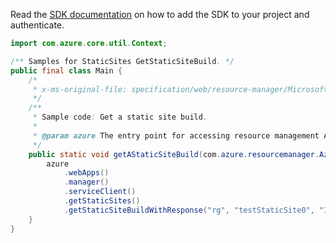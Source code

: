 Read the [SDK documentation](https://github.com/Azure/azure-sdk-for-java/blob/azure-resourcemanager_2.15.0/sdk/resourcemanager/azure-resourcemanager/README.md) on how to add the SDK to your project and authenticate.

```java
import com.azure.core.util.Context;

/** Samples for StaticSites GetStaticSiteBuild. */
public final class Main {
    /*
     * x-ms-original-file: specification/web/resource-manager/Microsoft.Web/stable/2021-03-01/examples/GetStaticSiteBuild.json
     */
    /**
     * Sample code: Get a static site build.
     *
     * @param azure The entry point for accessing resource management APIs in Azure.
     */
    public static void getAStaticSiteBuild(com.azure.resourcemanager.AzureResourceManager azure) {
        azure
            .webApps()
            .manager()
            .serviceClient()
            .getStaticSites()
            .getStaticSiteBuildWithResponse("rg", "testStaticSite0", "12", Context.NONE);
    }
}
```
